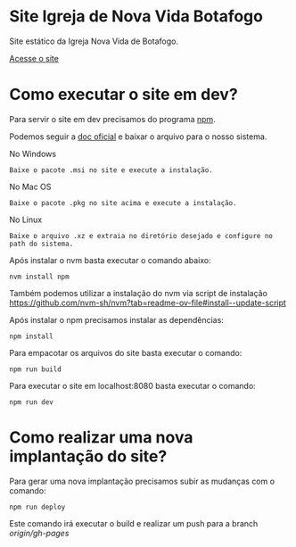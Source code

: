 # Site Igreja de Nova Vida Botafogo 
Site estático da Igreja Nova Vida de Botafogo. 

[Acesse o site](https://invbotafogo.github.io/invbotafogo/)

# Como executar o site em dev?
Para servir o site em dev precisamos do programa [npm](https://nodejs.org).

Podemos seguir a [doc oficial](https://nodejs.org/en/download)  e baixar o arquivo para o nosso sistema.

No Windows
```
Baixe o pacote .msi no site e execute a instalação.
```

No Mac OS
```
Baixe o pacote .pkg no site acima e execute a instalação.
```

No Linux
```
Baixe o arquivo .xz e extraia no diretório desejado e configure no path do sistema.
```

Após instalar o nvm basta executar o comando abaixo: 
```
nvm install npm
```

Também podemos utilizar a instalação do nvm via script de instalação https://github.com/nvm-sh/nvm?tab=readme-ov-file#install--update-script

Após instalar o npm precisamos instalar as dependências:
```
npm install
```

Para empacotar os arquivos do site basta executar o comando:
```
npm run build
```

Para executar o site em localhost:8080 basta executar o comando:
```
npm run dev
```

# Como realizar uma nova implantação do site?

Para gerar uma nova implantação precisamos subir as mudanças com o comando: 
```
npm run deploy
```
Este comando irá executar o build e realizar um push para a branch *origin/gh-pages*
